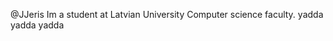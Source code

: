 @JJeris
Im a student at Latvian University Computer science faculty.
yadda yadda yadda

<!---
JJeris/JJeris is a ✨ special ✨ repository because its `README.md` (this file) appears on your GitHub profile.
You can click the Preview link to take a look at your changes.
--->
